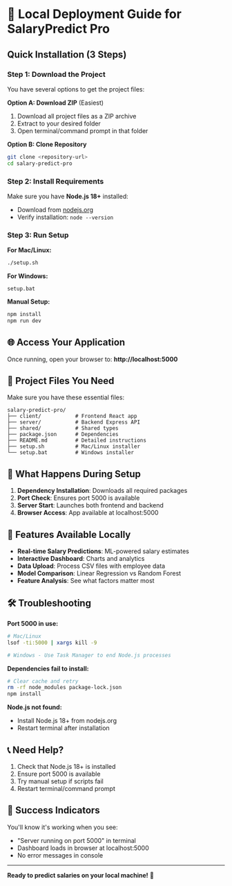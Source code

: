 # 🚀 Local Deployment Guide for SalaryPredict Pro

## Quick Installation (3 Steps)

### Step 1: Download the Project
You have several options to get the project files:

**Option A: Download ZIP** (Easiest)
1. Download all project files as a ZIP archive
2. Extract to your desired folder
3. Open terminal/command prompt in that folder

**Option B: Clone Repository**
```bash
git clone <repository-url>
cd salary-predict-pro
```

### Step 2: Install Requirements
Make sure you have **Node.js 18+** installed:
- Download from [nodejs.org](https://nodejs.org/)
- Verify installation: `node --version`

### Step 3: Run Setup
**For Mac/Linux:**
```bash
./setup.sh
```

**For Windows:**
```batch
setup.bat
```

**Manual Setup:**
```bash
npm install
npm run dev
```

## 🌐 Access Your Application

Once running, open your browser to:
**http://localhost:5000**

## 📁 Project Files You Need

Make sure you have these essential files:
```
salary-predict-pro/
├── client/           # Frontend React app
├── server/           # Backend Express API  
├── shared/           # Shared types
├── package.json      # Dependencies
├── README.md         # Detailed instructions
├── setup.sh          # Mac/Linux installer
└── setup.bat         # Windows installer
```

## 🔧 What Happens During Setup

1. **Dependency Installation**: Downloads all required packages
2. **Port Check**: Ensures port 5000 is available
3. **Server Start**: Launches both frontend and backend
4. **Browser Access**: App available at localhost:5000

## 🎯 Features Available Locally

- **Real-time Salary Predictions**: ML-powered salary estimates
- **Interactive Dashboard**: Charts and analytics
- **Data Upload**: Process CSV files with employee data
- **Model Comparison**: Linear Regression vs Random Forest
- **Feature Analysis**: See what factors matter most

## 🛠 Troubleshooting

**Port 5000 in use:**
```bash
# Mac/Linux
lsof -ti:5000 | xargs kill -9

# Windows - Use Task Manager to end Node.js processes
```

**Dependencies fail to install:**
```bash
# Clear cache and retry
rm -rf node_modules package-lock.json
npm install
```

**Node.js not found:**
- Install Node.js 18+ from nodejs.org
- Restart terminal after installation

## 📞 Need Help?

1. Check that Node.js 18+ is installed
2. Ensure port 5000 is available
3. Try manual setup if scripts fail
4. Restart terminal/command prompt

## 🎉 Success Indicators

You'll know it's working when you see:
- "Server running on port 5000" in terminal
- Dashboard loads in browser at localhost:5000
- No error messages in console

---

**Ready to predict salaries on your local machine!** 🎯